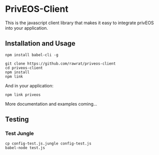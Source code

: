 # PrivEOS-Client

This is the javascript client library that makes it easy to integrate privEOS into your application.

## Installation and Usage

    npm install babel-cli -g

    git clone https://github.com/rawrat/priveos-client
    cd priveos-client
    npm install
    npm link
    
And in your application:
  
    npm link priveos
    
More documentation and examples coming…

## Testing
### Test Jungle
    cp config-test.js.jungle config-test.js
    babel-node test.js